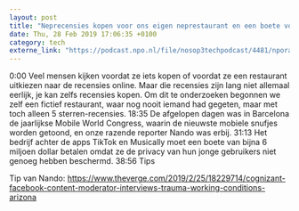 ```yaml
---
layout: post
title: "Neprecensies kopen voor ons eigen neprestaurant en een boete voor TikTok"
date: Thu, 28 Feb 2019 17:06:35 +0100
category: tech
externe_link: "https://podcast.npo.nl/file/nosop3techpodcast/4481/nporadio1_nosop3techpodcast_20190228_neprecensies-kopen-voor-ons-eigen-neprestaurant-en-een-miljoenenboete-voor-tiktok_YGC5RD.mp3"
---
```


0:00 Veel mensen kijken voordat ze iets kopen of voordat ze een restaurant uitkiezen naar de recensies online. Maar die recensies zijn lang niet allemaal eerlijk, je kan zelfs recensies kopen. Om dit te onderzoeken begonnen we zelf een fictief restaurant, waar nog nooit iemand had gegeten, maar met toch alleen 5 sterren-recensies.
18:35 De afgelopen dagen was in Barcelona de jaarlijkse Mobile World Congress, waarin de nieuwste mobiele snufjes worden getoond, en onze razende reporter Nando was erbij.
31:13 Het bedrijf achter de apps TikTok en Musically moet een boete van bijna 6 miljoen dollar betalen omdat ze de privacy van hun jonge gebruikers niet genoeg hebben beschermd. 
38:56 Tips

Tip van Nando: https://www.theverge.com/2019/2/25/18229714/cognizant-facebook-content-moderator-interviews-trauma-working-conditions-arizona
